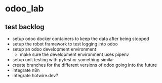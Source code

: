 # odoo_lab

## test backlog

* setup odoo docker containers to keep the data after being stopped
* setup the robot framework to test logging into odoo
* setup an odoo development environment
  * make sure the development environment uses pipenv
* setup unit testing with pytest or something similar
* create branches for the different versions of odoo going into the future
* integrate n8n
* integrate hotwire.dev?